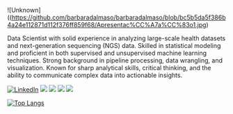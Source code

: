 ![Unknown]((https://github.com/barbaradalmaso/barbaradalmaso/blob/bc5b5da5f386b4a24e112871d112f376ff859f68/Apresentac%CC%A7a%CC%83o1.jpg)

Data Scientist with solid experience in analyzing large-scale health datasets and next-generation sequencing (NGS) data. Skilled in statistical modeling and proficient in both supervised and unsupervised machine learning techniques. Strong background in pipeline processing, data wrangling, and visualization. Known for sharp analytical skills, critical thinking, and the ability to communicate complex data into actionable insights.

<!-- https://github-readme-stats.vercel.app/api?username=DennisHartrampf&show_icons=true -->
<p>
  <a href="https://www.linkedin.com/in/barbara-dalmaso/"><img src="https://img.shields.io/badge/LinkedIn--_.svg?style=social&logo=linkedin" alt="LinkedIn"></a>
  <a href="https://scholar.google.com.br/citations?user=UlVgVu0AAAAJ&hl=pt-BR"><img src="https://img.shields.io/badge/Google_Scholar-blue?style=flat-square"></a>
  <a href="https://orcid.org/0000-0002-1189-5837"><img src="https://img.shields.io/badge/ORCID-green?style=flat-square"></a>
  <a href="https://www.researchgate.net/profile/Barbara-Dalmaso"><img src="https://img.shields.io/badge/Research_Gate-cyan?style=flat-square"></a>
  <a href="https://pubmed.ncbi.nlm.nih.gov/?term=Dalmaso%2C+Barbara%5BAuthor%5D&sort=relevance"><img src="https://img.shields.io/badge/PubMed-darkblue?style=flat-square"></a>

[![Top Langs](https://github-readme-stats.vercel.app/api/top-langs/?username=barbaradalmaso&layout=compact&theme=cobalt)](https://github.com/barbaradalmaso/github-readme-stats)
